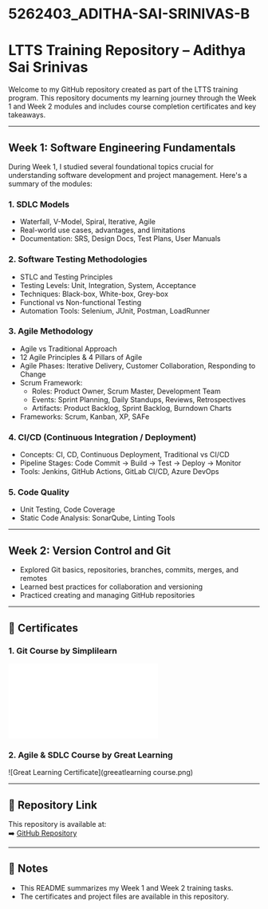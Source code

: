 # 5262403_ADITHA-SAI-SRINIVAS-B



# LTTS Training Repository – Adithya Sai Srinivas

Welcome to my GitHub repository created as part of the LTTS training program. This repository documents my learning journey through the Week 1 and Week 2 modules and includes course completion certificates and key takeaways.

---

## Week 1: Software Engineering Fundamentals

During Week 1, I studied several foundational topics crucial for understanding software development and project management. Here's a summary of the modules:

### 1. SDLC Models
- Waterfall, V-Model, Spiral, Iterative, Agile
- Real-world use cases, advantages, and limitations
- Documentation: SRS, Design Docs, Test Plans, User Manuals

### 2. Software Testing Methodologies
- STLC and Testing Principles
- Testing Levels: Unit, Integration, System, Acceptance
- Techniques: Black-box, White-box, Grey-box
- Functional vs Non-functional Testing
- Automation Tools: Selenium, JUnit, Postman, LoadRunner

### 3. Agile Methodology
- Agile vs Traditional Approach
- 12 Agile Principles & 4 Pillars of Agile
- Agile Phases: Iterative Delivery, Customer Collaboration, Responding to Change
- Scrum Framework:
  - Roles: Product Owner, Scrum Master, Development Team
  - Events: Sprint Planning, Daily Standups, Reviews, Retrospectives
  - Artifacts: Product Backlog, Sprint Backlog, Burndown Charts
- Frameworks: Scrum, Kanban, XP, SAFe

### 4. CI/CD (Continuous Integration / Deployment)
- Concepts: CI, CD, Continuous Deployment, Traditional vs CI/CD
- Pipeline Stages: Code Commit → Build → Test → Deploy → Monitor
- Tools: Jenkins, GitHub Actions, GitLab CI/CD, Azure DevOps

### 5. Code Quality
- Unit Testing, Code Coverage
- Static Code Analysis: SonarQube, Linting Tools

---

## Week 2: Version Control and Git

- Explored Git basics, repositories, branches, commits, merges, and remotes
- Learned best practices for collaboration and versioning
- Practiced creating and managing GitHub repositories

---

## 📜 Certificates

### 1. Git Course by Simplilearn
![Simplilearn Git Certificate](simp8695455_90430521753635594088.pdf)

### 2. Agile & SDLC Course by Great Learning
![Great Learning Certificate](greeatlearning course.png)

---

## 🔗 Repository Link

This repository is available at:  
➡️ [GitHub Repository](https://github.com/Adithyasaisrinivas/5262403_ADITHA-SAI-SRINIVAS-B)

---

## 📌 Notes

- This README summarizes my Week 1 and Week 2 training tasks.
- The certificates and project files are available in this repository.
